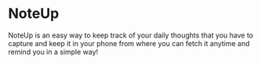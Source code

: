 # NoteUp

NoteUp is an easy way to keep track of your daily thoughts that you have to capture and keep it in your phone from where you can fetch it anytime and remind you in a simple way!
